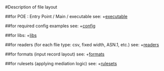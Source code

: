 #Description of file layout


##for POE : Entry Point / Main / executable see:
+[executable](https://github.com/morganism/perl/blob/master/agg/MODULE/files/bin/aggregate)

##for required config examples see:
+[config](https://github.com/morganism/perl/blob/master/agg/MODULE/files/config/aggregator.xml)

##for libs:
+[libs](https://github.com/morganism/perl/tree/master/agg/MODULE/files/lib/Ascertain/UM)

##for readers (for each flie type: csv, fixed width, ASN.1, etc.) see:
+[readers](https://github.com/morganism/perl/tree/master/agg/MODULE/files/lib/Ascertain/UM/Readers)

##for formats (input record layout) see:
+[formats](https://github.com/morganism/perl/tree/master/agg/MODULE/files/lib/Ascertain/UM/VFI/Format)

##for rulesets (applying mediation logic) see:
+[rulesets](https://github.com/morganism/perl/tree/master/agg/MODULE/files/lib/Ascertain/UM/VFI/Aggregator)

